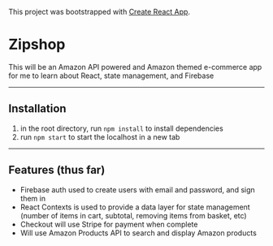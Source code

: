 This project was bootstrapped with [Create React App](https://github.com/facebook/create-react-app).

# Zipshop
This will be an Amazon API powered and Amazon themed e-commerce app for me to learn about React, state management, and Firebase

-----
## Installation
1) in the root directory, run `npm install` to install dependencies
2) run `npm start` to start the localhost in a new tab

-----
## Features (thus far)
* Firebase auth used to create users with email and password, and sign them in
* React Contexts is used to provide a data layer for state management (number of items in cart, subtotal, removing items from basket, etc)
* Checkout will use Stripe for payment when complete
* Will use Amazon Products API to search and display Amazon products
